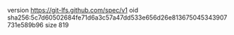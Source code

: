 version https://git-lfs.github.com/spec/v1
oid sha256:5c7d60502684fe71d6a3c57a47dd533e656d26e813675045343907731e589b96
size 819
